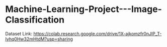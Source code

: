 # Machine-Learning-Project---Image-Classification

Dataset Link: https://colab.research.google.com/drive/1X-ajkomzfr0nJlP_T-Iyhq0Hw32mHtdM?usp=sharing

